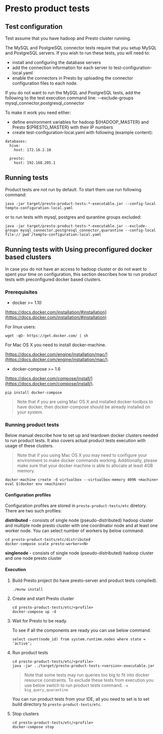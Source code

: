 # Presto product tests

## Test configuration

Test assume that you have hadoop and Presto cluster running. 

The MySQL and PostgreSQL connector tests require that you setup MySQL and PostgreSQL servers.  If you
wish to run these tests, you will need to:
 - install and configuring the database servers
 - add the connection information for each server to test-configuration-local.yaml
 - enable the connectors in Presto by uploading the connector configuration files to each node.

If you do not want to run the MySQL and PostgreSQL tests, add the following to the test execution command line:
   --exclude-groups mysql_connector,postgresql_connector

To make it work you need either:
 - define environment variables for hadoop ${HADOOP_MASTER} and Presto ${PRESTO_MASTER} with their IP numbers
 - create test-configuration-local.yaml with following (example content):

```
databases:
  hive:
    host: 172.16.2.10

  presto:
    host: 192.168.205.1
```

## Running tests

Product tests are not run by default. To start them use run following command:

```
java -jar target/presto-product-tests-*-executable.jar --config-local tempto-configuration-local.yaml
```
or to run tests with mysql, postgres and qurantine groups excluded:
```
java -jar target/presto-product-tests-*-executable.jar --exclude-groups mysql_connector,postgresql_connector,quarantine --config-local file://`pwd`/tempto-configuration-local.yaml
```

## Running tests with Using preconfigured docker based clusters

In case you do not have an access to hadoop cluster or do not want to spent your time on configuration, this section
describes how to run product tests with preconfigured docker based clusters.

### Prerequisites

* docker >= 1.10

[https://docs.docker.com/installation/#installation](https://docs.docker.com/installation/#installation)

For linux users:
```
wget -qO- https://get.docker.com/ | sh
```

For Mac OS X you need to install docker-machine.

[https://docs.docker.com/engine/installation/mac/](https://docs.docker.com/engine/installation/mac/).

* docker-compose >= 1.6

[https://docs.docker.com/compose/install/](https://docs.docker.com/compose/install/).

```
pip install docker-compose
```

> Note that if you are using Mac OS X and installed docker-toolbox to have docker, 
> then docker-compose should be already installed on your system.

### Running product tests

Below manual describe how to set up and teardown docker clusters needed to run product tests.
It also covers actual product tests execution with usage of these clusters.

> Note that if you using Mac OS X you may need to configure your environment to make docker commands working. 
> Additionally, please make sure that your docker machine is able to allocate at least 4GB memory.

```
docker-machine create -d virtualbox --virtualbox-memory 4096 <machine>
eval $(docker env <machine>)
```

#### Configuration profiles

Configuration profiles are stored in `presto-product-tests/etc` diretory. There are two such profiles:

**distributed** - consists of single node (pseudo-distributed) hadoop cluster and multiple node presto cluster
 with one coordinator node and at least one worker node. You can select number of workers by below command:

    cd presto-product-tests/etc/distributed
    docker-compose scale presto-worker=<N>

**singlenode** - consists of single node (pseudo-distributed) hadoop cluster and one node presto cluster

#### Execution

1. Build Presto project (to have presto-server and product tests compiled).

    ```
    ./mvnw install
    ```

2. Create and start Presto cluster

    ```
    cd presto-product-tests/etc/<profile>
    docker-compose up -d
    ```

3. Wait for Presto to be ready.

    To see if all the components are ready you can use below command.

    ```
    select count(node_id) from system.runtime.nodes where state = 'active';
    ```

4. Run product tests

    ```
    cd presto-product-tests/etc/<profile>
    java -jar ../target/presto-product-tests-<version>-executable.jar 
    ```

    > Note that some tests may run queries too big to fit into docker resource constraints.
    > To exclude these tests from execution you use below switch to run product tests command.
    > `-x big_query,quarantine`

    You can run product tests from your IDE, all you need to set is to set build directory to ```presto-product-tests/etc```.

5. Stop clusters

    ```
    cd presto-product-tests/etc/<profile>
    docker-compose stop
    ```
